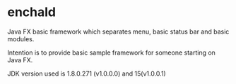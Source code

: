 # enchald
Java FX basic framework which separates menu, basic status bar and basic modules.

Intention is to provide basic sample framework for someone starting on Java FX.

JDK version used is 1.8.0.271 (v1.0.0.0) and 15(v1.0.0.1)

 